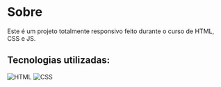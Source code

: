 # Sobre

Este é um projeto totalmente responsivo feito durante o curso de HTML, CSS e JS.

## Tecnologias utilizadas:

![HTML]()
![CSS]()